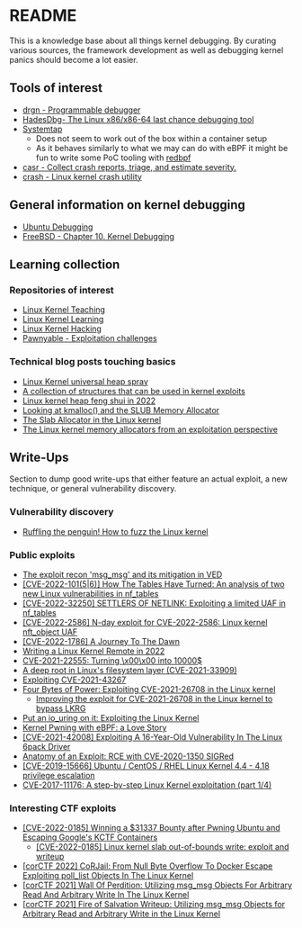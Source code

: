 # README

This is a knowledge base about all things kernel debugging.
By curating various sources, the framework development as well as debugging kernel panics should become a lot easier.

## Tools of interest

* [drgn - Programmable debugger](https://github.com/osandov/drgn)
* [HadesDbg- The Linux x86/x86-64 last chance debugging tool](https://github.com/h311d1n3r/HadesDbg)
* [Systemtap](https://sourceware.org/systemtap/documentation.html)
  * Does not seem to work out of the box within a container setup
  * As it behaves similarly to what we may can do with eBPF it might be fun to write some PoC tooling with [redbpf](https://github.com/foniod/redbpf)
* [casr - Collect crash reports, triage, and estimate severity.](https://github.com/ispras/casr)
* [crash - Linux kernel crash utility](https://github.com/crash-utility/crash)

## General information on kernel debugging

* [Ubuntu Debugging](https://wiki.ubuntu.com/Kernel/Debugging)
* [FreeBSD - Chapter 10. Kernel Debugging](https://docs.freebsd.org/en/books/developers-handbook/kerneldebug/)

## Learning collection

### Repositories of interest

* [Linux Kernel Teaching](https://linux-kernel-labs.github.io/refs/heads/master/)
* [Linux Kernel Learning](https://github.com/ocastejon/linux-kernel-learning)
* [Linux Kernel Hacking](https://github.coqm/xcellerator/linux_kernel_hacking)
* [Pawnyable - Exploitation challenges](https://github.com/ptr-yudai/pawnyable)

### Technical blog posts touching basics

* [Linux Kernel universal heap spray](https://duasynt.com/blog/linux-kernel-heap-spray)
* [A collection of structures that can be used in kernel exploits](https://ptr-yudai.hatenablog.com/entry/2020/03/16/165628)
* [Linux kernel heap feng shui in 2022](https://duasynt.com/blog/linux-kernel-heap-feng-shui-2022)
* [Looking at kmalloc() and the SLUB Memory Allocator](https://ruffell.nz/programming/writeups/2019/02/15/looking-at-kmalloc-and-the-slub-memory-allocator.html)
* [The Slab Allocator in the Linux kernel](https://hammertux.github.io/slab-allocator)
* [The Linux kernel memory allocators from an exploitation perspective](https://argp.github.io/2012/01/03/linux-kernel-heap-exploitation/)

## Write-Ups

Section to dump good write-ups that either feature an actual exploit, a new technique, or general vulnerability discovery.

### Vulnerability discovery

* [Ruffling the penguin! How to fuzz the Linux kernel](https://hackmag.com/security/linux-fuzzing/)

### Public exploits

* [The exploit recon 'msg_msg' and its mitigation in VED](https://hardenedvault.net/blog/2022-11-13-msg_msg-recon-mitigation-ved/)
* [[CVE-2022-101(5|6)] How The Tables Have Turned: An analysis of two new Linux vulnerabilities in nf_tables](https://blog.dbouman.nl/2022/04/02/How-The-Tables-Have-Turned-CVE-2022-1015-1016/)
* [[CVE-2022-32250] SETTLERS OF NETLINK: Exploiting a limited UAF in nf_tables](https://research.nccgroup.com/2022/09/01/settlers-of-netlink-exploiting-a-limited-uaf-in-nf_tables-cve-2022-32250/)
* [[CVE-2022-2586] N-day exploit for CVE-2022-2586: Linux kernel nft_object UAF](https://www.openwall.com/lists/oss-security/2022/08/29/5)
* [[CVE-2022-1786] A Journey To The Dawn](https://blog.kylebot.net/2022/10/16/CVE-2022-1786/)
* [Writing a Linux Kernel Remote in 2022](https://blog.immunityinc.com/p/writing-a-linux-kernel-remote-in-2022/)
* [CVE-2021-22555: Turning \x00\x00 into 10000$](https://google.github.io/security-research/pocs/linux/cve-2021-22555/writeup.html#escaping-the-container-and-popping-a-root-shell)
* [A deep root in Linux's filesystem layer (CVE-2021-33909)](https://www.qualys.com/2021/07/20/cve-2021-33909/sequoia-local-privilege-escalation-linux.txt)
* [Exploiting CVE-2021-43267](https://haxx.in/posts/pwning-tipc/)
* [Four Bytes of Power: Exploiting CVE-2021-26708 in the Linux kernel](https://a13xp0p0v.github.io/2021/02/09/CVE-2021-26708.html)
  * [Improving the exploit for CVE-2021-26708 in the Linux kernel to bypass LKRG](https://a13xp0p0v.github.io/2021/08/25/lkrg-bypass.html)
* [Put an io_uring on it: Exploiting the Linux Kernel](https://www.graplsecurity.com/post/iou-ring-exploiting-the-linux-kernel)
* [Kernel Pwning with eBPF: a Love Story](https://www.graplsecurity.com/post/kernel-pwning-with-ebpf-a-love-story)
* [[CVE-2021-42008] Exploiting A 16-Year-Old Vulnerability In The Linux 6pack Driver](https://syst3mfailure.io/sixpack-slab-out-of-bounds)
* [Anatomy of an Exploit: RCE with CVE-2020-1350 SIGRed](https://www.graplsecurity.com/post/anatomy-of-an-exploit-rce-with-cve-2020-1350-sigred)
* [[CVE-2019-15666] Ubuntu / CentOS / RHEL Linux Kernel 4.4 - 4.18 privilege escalation](https://duasynt.com/blog/ubuntu-centos-redhat-privesc)
* [CVE-2017-11176: A step-by-step Linux Kernel exploitation (part 1/4)](https://blog.lexfo.fr/cve-2017-11176-linux-kernel-exploitation-part1.html)

### Interesting CTF exploits

* [[CVE-2022-0185] Winning a $31337 Bounty after Pwning Ubuntu and Escaping Google's KCTF Containers](https://www.willsroot.io/2022/01/cve-2022-0185.html)
  * [[CVE-2022-0185] Linux kernel slab out-of-bounds write: exploit and writeup](https://www.openwall.com/lists/oss-security/2022/01/25/14)
* [[corCTF 2022] CoRJail: From Null Byte Overflow To Docker Escape Exploiting poll_list Objects In The Linux Kernel](https://syst3mfailure.io/corjail)
* [[corCTF 2021] Wall Of Perdition: Utilizing msg_msg Objects For Arbitrary Read And Arbitrary Write In The Linux Kernel](https://syst3mfailure.io/wall-of-perdition)
* [[corCTF 2021] Fire of Salvation Writeup: Utilizing msg_msg Objects for Arbitrary Read and Arbitrary Write in the Linux Kernel](https://www.willsroot.io/2021/08/corctf-2021-fire-of-salvation-writeup.html)
